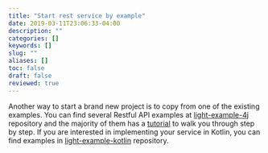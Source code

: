 ```yaml
---
title: "Start rest service by example"
date: 2019-03-11T23:06:33-04:00
description: ""
categories: []
keywords: []
slug: ""
aliases: []
toc: false
draft: false
reviewed: true
---
```


Another way to start a brand new project is to copy from one of the existing examples. You can find several Restful API examples at [light-example-4j][] repository and the majority of them has a [tutorial][] to walk you through step by step. If you are interested in implementing your service in Kotlin, you can find examples in [light-example-kotlin][] repository. 

[light-example-4j]: https://github.com/networknt/light-example-4j/tree/master/rest
[light-example-kotlin]: https://github.com/networknt/light-example-kotlin/tree/master/openapi
[tutorial]: /tutorial/rest/
